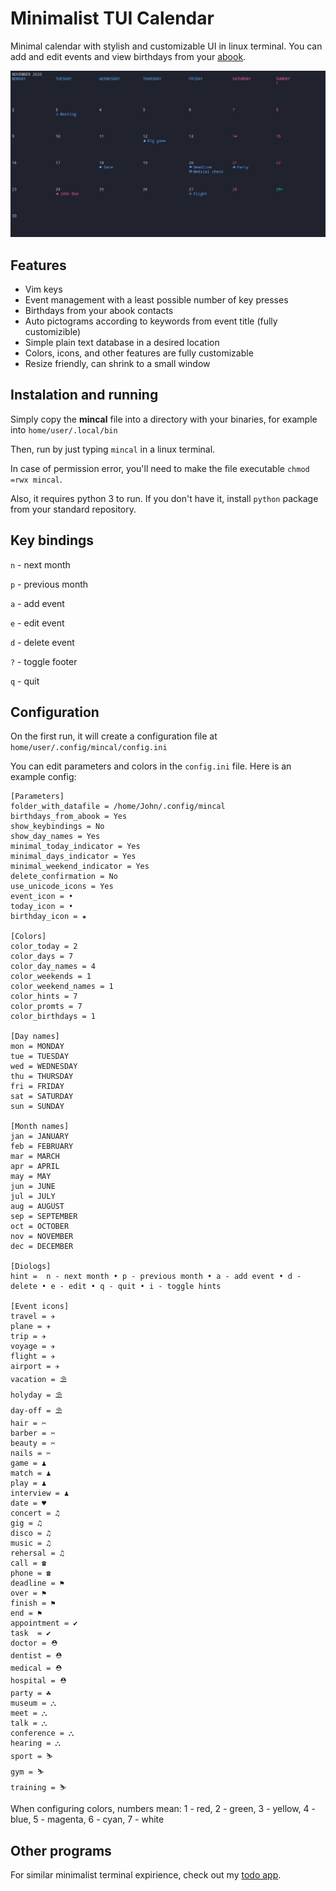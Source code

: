 # Minimalist TUI Calendar
Minimal calendar with stylish and customizable UI in linux terminal. You can add and edit events and view birthdays from your [abook](https://abook.sourceforge.io/).

![screenshot](screenshot1.jpeg)

## Features
- Vim keys
- Event management with a least possible number of key presses
- Birthdays from your abook contacts
- Auto pictograms according to keywords from event title (fully customizible)
- Simple plain text database in a desired location
- Colors, icons, and other features are fully customizable
- Resize friendly, can shrink to a small window

## Instalation and running
Simply copy the **mincal** file into a directory with your binaries, for example into `home/user/.local/bin` 

Then, run by just typing `mincal` in a linux terminal.

In case of permission error, you'll need to make the file executable `chmod =rwx mincal`.

Also, it requires python 3 to run. If you don't have it, install `python` package from your standard repository.

## Key bindings

`n` - next month

`p` - previous month

`a` - add event

`e` - edit event

`d` - delete event

`?` - toggle footer

`q` - quit


## Configuration

On the first run, it will create a configuration file at `home/user/.config/mincal/config.ini`

You can edit parameters and colors in the `config.ini` file. Here is an example config:

```
[Parameters]
folder_with_datafile = /home/John/.config/mincal
birthdays_from_abook = Yes
show_keybindings = No
show_day_names = Yes
minimal_today_indicator = Yes
minimal_days_indicator = Yes
minimal_weekend_indicator = Yes
delete_confirmation = No
use_unicode_icons = Yes
event_icon = •
today_icon = •
birthday_icon = ★

[Colors]
color_today = 2
color_days = 7
color_day_names = 4
color_weekends = 1
color_weekend_names = 1
color_hints = 7
color_promts = 7
color_birthdays = 1

[Day names]
mon = MONDAY
tue = TUESDAY
wed = WEDNESDAY
thu = THURSDAY
fri = FRIDAY
sat = SATURDAY
sun = SUNDAY

[Month names]
jan = JANUARY
feb = FEBRUARY
mar = MARCH
apr = APRIL
may = MAY
jun = JUNE
jul = JULY
aug = AUGUST
sep = SEPTEMBER
oct = OCTOBER
nov = NOVEMBER
dec = DECEMBER

[Diologs]
hint =  n - next month • p - previous month • a - add event • d - delete • e - edit • q - quit • i - toggle hints

[Event icons]
travel = ✈
plane = ✈
trip = ✈
voyage = ✈
flight = ✈
airport = ✈
vacation = ⛱
holyday = ⛱
day-off = ⛱
hair = ✂
barber = ✂
beauty = ✂
nails = ✂
game = ♟
match = ♟
play = ♟
interview = ♟
date = ♥
concert = ♫
gig = ♫
disco = ♫
music = ♫
rehersal = ♫
call = ☎
phone = ☎
deadline = ⚑
over = ⚑
finish = ⚑
end = ⚑
appointment = ✔
task  = ✔
doctor = ⛑
dentist = ⛑
medical = ⛑
hospital = ⛑
party = ☘
museum = ⛬
meet = ⛬
talk = ⛬
conference = ⛬
hearing = ⛬
sport = ⛷
gym = ⛷
training = ⛷
```
When configuring colors, numbers mean: 1 - red, 2 - green, 3 - yellow, 4 - blue, 5 - magenta, 6 - cyan, 7 - white

## Other programs
For similar minimalist terminal expirience, check out my [todo app](https://github.com/anufrievroman/minimalist-tui-todo).
